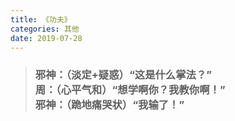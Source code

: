 ```yaml
---
title: 《功夫》
categories: 其他
date: 2019-07-28
---
```


> ### 邪神：（淡定+疑惑）“这是什么掌法？”<br>周：（心平气和）“想学啊你？我教你啊！”<br>邪神：（跪地痛哭状）“我输了！”